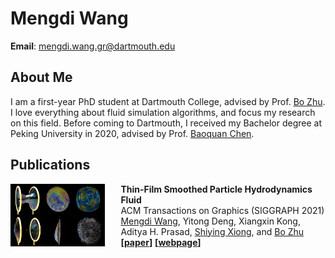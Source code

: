 # Mengdi Wang
**Email**: mengdi.wang.gr@dartmouth.edu

## About Me
I am a first-year PhD student at Dartmouth College, advised by Prof. [Bo Zhu](https://www.cs.dartmouth.edu/~bozhu/). I love everything about fluid simulation algorithms, and focus my research on this field.
Before coming to Dartmouth, I received my Bachelor degree at Peking University in 2020, advised by Prof. [Baoquan Chen](https://cfcs.pku.edu.cn/baoquan/).

## Publications
<img src="proj/thin-film-sph/resources/represent3000.jpg" align="left" width="30%" style="margin: 0% 5% 2.5% 0%">

**Thin-Film Smoothed Particle Hydrodynamics Fluid**  
ACM Transactions on Graphics (SIGGRAPH 2021)  
[Mengdi Wang](https://wang-mengdi.github.io/), Yitong Deng, Xiangxin Kong, Aditya H. Prasad, [Shiying Xiong](https://shiyingxiong.github.io/),  and [Bo Zhu](https://www.cs.dartmouth.edu/~bozhu/)  
**[[paper](https://cs.dartmouth.edu/~bozhu/papers/sph_bubble.pdf)]**  **[[webpage](https://wang-mengdi.github.io/proj/thin-film-sph/)]**
